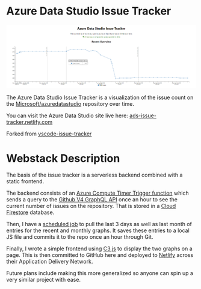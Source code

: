 # Azure Data Studio Issue Tracker

![Issue Tracker Screenshot](images/issueTrackerPreview.png)

The Azure Data Studio Issue Tracker is a visualization of the issue count on the [Microsoft/azuredatastudio](https://github.com/microsoft/azuredatastudio) repository over time.

You can visit the Azure Data Studio site live here: [ads-issue-tracker.netlify.com](https://ads-issue-tracker.netlify.com/)

Forked from [vscode-issue-tracker](https://github.com/lannonbr/vscode-issue-tracker)

# Webstack Description

The basis of the issue tracker is a serverless backend combined with a static frontend.

The backend consists of an [Azure Compute Timer Trigger function](https://github.com/abist/adstrackerfunction) which sends a query to the [Github V4 GraphQL API](https://developer.github.com/v4/) once an hour to see the current number of issues on the repository. That is stored in a [Cloud Firestore](https://firebase.google.com/docs/firestore/) database.

Then, I have a [scheduled job](https://github.com/abist/ads-issue-script) to pull the last 3 days as well as last month of entries for the recent and monthly graphs. It saves these entries to a local JS file and commits it to the repo once an hour through Git.

Finally, I wrote a simple frontend using [C3.js](https://c3js.org/) to display the two graphs on a page. This is then committed to GitHub here and deployed to [Netlify](https://www.netlify.com/) across their Application Delivery Network.

Future plans include making this more generalized so anyone can spin up a very similar project with ease.
